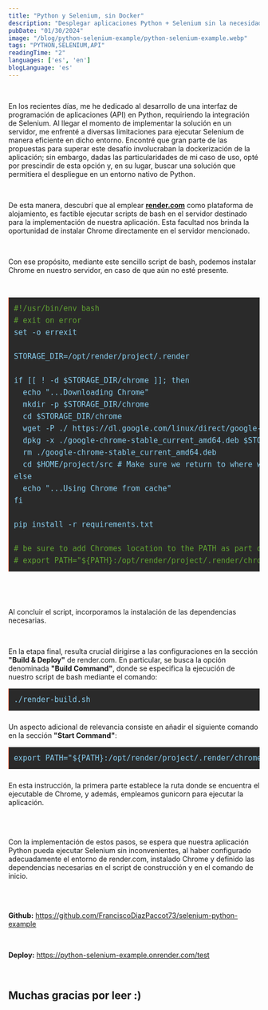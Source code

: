 ```yaml
---
title: "Python y Selenium, sin Docker"
description: "Desplegar aplicaciones Python + Selenium sin la necesidad de dockerizar."
pubDate: "01/30/2024"
image: "/blog/python-selenium-example/python-selenium-example.webp"
tags: "PYTHON,SELENIUM,API"
readingTime: "2"
languages: ['es', 'en']
blogLanguage: 'es'
---
```


<br/>

En los recientes días, me he dedicado al desarrollo de una interfaz de programación de aplicaciones (API) en Python, requiriendo la integración de Selenium. Al llegar el momento de implementar la solución en un servidor, me enfrenté a diversas limitaciones para ejecutar Selenium de manera eficiente en dicho entorno. Encontré que gran parte de las propuestas para superar este desafío involucraban la dockerización de la aplicación; sin embargo, dadas las particularidades de mi caso de uso, opté por prescindir de esta opción y, en su lugar, buscar una solución que permitiera el despliegue en un entorno nativo de Python.

<br/>

De esta manera, descubrí que al emplear <a style="text-decoration:underline" href="https://render.com/" target="_blank">
**render.com**</a> como plataforma de alojamiento, es factible ejecutar scripts de bash en el servidor destinado para la implementación de nuestra aplicación. Esta facultad nos brinda la oportunidad de instalar Chrome directamente en el servidor mencionado.

<br/>

Con ese propósito, mediante este sencillo script de bash, podemos instalar Chrome en nuestro servidor, en caso de que aún no esté presente.

<br/>

<pre style="background: #2a2a2a; border-left: 1px solid #e9552f; color: #89cff0; page-break-inside: avoid; font-family: monospace; font-size: 15px; line-height: 1.6; margin-bottom: 1.6em; overflow: auto; padding: 10px; display: block; word-wrap: break-word;overflow-x: auto;max-width:calc(100vw - 20px)">
<span style="color:#62a333">#!/usr/bin/env bash</span>
<span style="color:#62a333"># exit on error</span>
set -o errexit

STORAGE_DIR=/opt/render/project/.render

if [[ ! -d $STORAGE_DIR/chrome ]]; then
  echo "...Downloading Chrome"
  mkdir -p $STORAGE_DIR/chrome
  cd $STORAGE_DIR/chrome
  wget -P ./ https://dl.google.com/linux/direct/google-chrome-stable_current_amd64.deb
  dpkg -x ./google-chrome-stable_current_amd64.deb $STORAGE_DIR/chrome
  rm ./google-chrome-stable_current_amd64.deb
  cd $HOME/project/src # Make sure we return to where we were
else
  echo "...Using Chrome from cache"
fi

pip install -r requirements.txt

<span style="color:#62a333"># be sure to add Chromes location to the PATH as part of your Start Command</span>
<span style="color:#62a333"># export PATH="${PATH}:/opt/render/project/.render/chrome/opt/google/chrome"</span>
</pre>

<br/>

<br/>

Al concluir el script, incorporamos la instalación de las dependencias necesarias.

<br/>

En la etapa final, resulta crucial dirigirse a las configuraciones en la sección **"Build & Deploy"** de render.com. En particular, se busca la opción denominada **"Build Command"**, donde se especifica la ejecución de nuestro script de bash mediante el comando:
<pre style="background: #2a2a2a; border-left: 1px solid #e9552f; color: #89cff0; page-break-inside: avoid; font-family: monospace; font-size: 15px; line-height: 1.6; margin-bottom: 1.6em; overflow: auto; padding: 10px; display: block; word-wrap: break-word;overflow-x: auto;max-width:calc(100vw - 20px)">
./render-build.sh
</pre>
Un aspecto adicional de relevancia consiste en añadir el siguiente comando en la sección **"Start Command"**:
<pre style="background: #2a2a2a; border-left: 1px solid #e9552f; color: #89cff0; page-break-inside: avoid; font-family: monospace; font-size: 15px; line-height: 1.6; margin-bottom: 1.6em; overflow: auto; padding: 10px; display: block; word-wrap: break-word;overflow-x: auto;max-width:calc(100vw - 20px)">
export PATH="${PATH}:/opt/render/project/.render/chrome/opt/google/chrome" && gunicorn app:app
</pre>
En esta instrucción, la primera parte establece la ruta donde se encuentra el ejecutable de Chrome, y además, empleamos gunicorn para ejecutar la aplicación.

<br/>

<br/>

Con la implementación de estos pasos, se espera que nuestra aplicación Python pueda ejecutar Selenium sin inconvenientes, al haber configurado adecuadamente el entorno de render.com, instalado Chrome y definido las dependencias necesarias en el script de construcción y en el comando de inicio.

<br/>

<br/>

**Github:** <a style="text-decoration:underline" href="https://github.com/FranciscoDiazPaccot73/selenium-python-example" target="_blank">
https://github.com/FranciscoDiazPaccot73/selenium-python-example</a>

<br/>

**Deploy:** <a style="text-decoration:underline" href="https://python-selenium-example.onrender.com/test" target="_blank">
https://python-selenium-example.onrender.com/test</a>

<br/>

## **Muchas gracias por leer :)**
